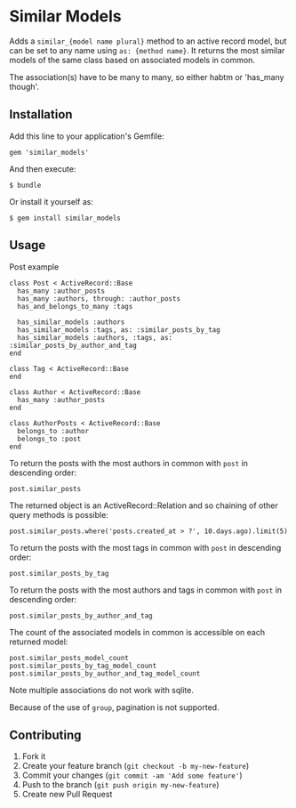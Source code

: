 # Similar Models

Adds a `similar_{model name plural}` method to an active record model, but can be set to any name using `as: {method name}`. It returns the most similar models of the same class based on associated models in common.

The association(s) have to be many to many, so either habtm or 'has_many though'.

## Installation

Add this line to your application's Gemfile:

    gem 'similar_models'

And then execute:

    $ bundle

Or install it yourself as:

    $ gem install similar_models

## Usage

Post example

    class Post < ActiveRecord::Base
      has_many :author_posts
      has_many :authors, through: :author_posts
      has_and_belongs_to_many :tags

      has_similar_models :authors
      has_similar_models :tags, as: :similar_posts_by_tag
      has_similar_models :authors, :tags, as: :similar_posts_by_author_and_tag
    end

    class Tag < ActiveRecord::Base
    end

    class Author < ActiveRecord::Base
      has_many :author_posts
    end

    class AuthorPosts < ActiveRecord::Base
      belongs_to :author
      belongs_to :post
    end

To return the posts with the most authors in common with `post` in descending order:

    post.similar_posts

The returned object is an ActiveRecord::Relation and so chaining of other query methods is possible:

    post.similar_posts.where('posts.created_at > ?', 10.days.ago).limit(5)

To return the posts with the most tags in common with `post` in descending order:

    post.similar_posts_by_tag

To return the posts with the most authors and tags in common with `post` in descending order:

    post.similar_posts_by_author_and_tag

The count of the associated models in common is accessible on each returned model:

    post.similar_posts_model_count
    post.similar_posts_by_tag_model_count
    post.similar_posts_by_author_and_tag_model_count

Note multiple associations do not work with sqlite.

Because of the use of `group`, pagination is not supported.

## Contributing

1. Fork it
2. Create your feature branch (`git checkout -b my-new-feature`)
3. Commit your changes (`git commit -am 'Add some feature'`)
4. Push to the branch (`git push origin my-new-feature`)
5. Create new Pull Request

